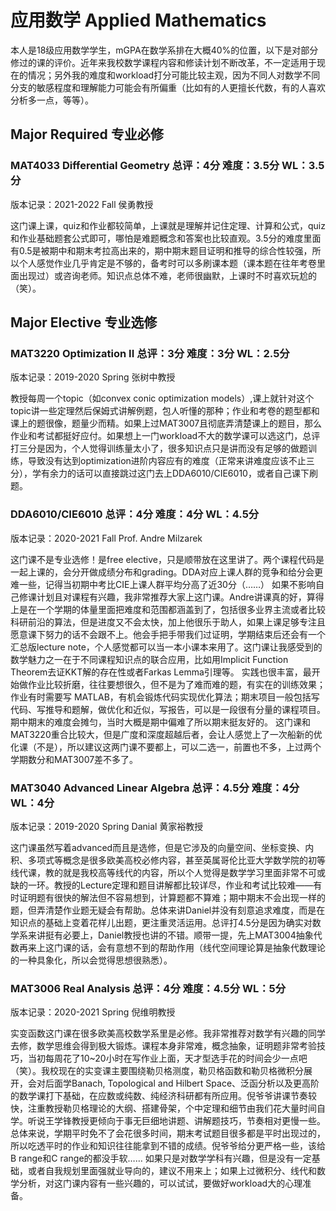 # 应用数学 Applied Mathematics

本人是18级应用数学学生，mGPA在数学系排在大概40%的位置，以下是对部分修过的课的评价。近年来我校数学课程内容和修读计划不断改革，不一定适用于现在的情况；另外我的难度和workload打分可能比较主观，因为不同人对数学不同分支的敏感程度和理解能力可能会有所偏重（比如有的人更擅长代数，有的人喜欢分析多一点，等等）。

## Major Required 专业必修

### MAT4033 Differential Geometry 总评：4分  难度：3.5分  WL：3.5分
版本记录：2021-2022 Fall 侯勇教授

这门课上课，quiz和作业都较简单，上课就是理解并记住定理、计算和公式，quiz和作业基础题套公式即可，哪怕是难题概念和答案也比较直观。3.5分的难度里面有0.5是被期中和期末考拉高出来的，期中期末题目证明和推导的综合性较强，所以个人感觉作业几乎肯定是不够的，备考时可以多刷课本题（课本题在往年考卷里面出现过）或咨询老师。知识点总体不难，老师很幽默，上课时不时喜欢玩尬的（笑）。

## Major Elective 专业选修

### MAT3220 Optimization II 总评：3分  难度：3分  WL：2.5分
版本记录：2019-2020  Spring 张树中教授

教授每周一个topic（如convex conic optimization models）,课上就针对这个topic讲一些定理然后保姆式讲解例题，包人听懂的那种；作业和考卷的题型都和课上的题很像，题量少而精。如果上过MAT3007且彻底弄清楚课上的题目，那么作业和考试都挺好应付。如果想上一门workload不大的数学课可以选这门，总评打三分是因为，个人觉得训练量太小了，很多知识点只是讲而没有足够的做题训练，导致没有达到optimization进阶内容应有的难度（正常来讲难度应该不止三分），学有余力的话可以直接跳过这门去上DDA6010/CIE6010，或者自己课下刷题。

### DDA6010/CIE6010 总评：4分  难度：4分  WL：4.5分
版本记录：2020-2021 Fall Prof. Andre Milzarek

这门课不是专业选修！是free elective，只是顺带放在这里讲了。两个课程代码是一起上课的，会分开做成绩分布和grading。DDA对应上课人群的竞争和给分会更难一些，记得当初期中考比CIE上课人群平均分高了近30分（……）
如果不影响自己修课计划且对课程有兴趣，我非常推荐大家上这门课。Andre讲课真的好，算得上是在一个学期的体量里面把难度和范围都涵盖到了，包括很多业界主流或者比较科研前沿的算法，但是进度又不会太快，加上他很乐于助人，如果上课足够专注且愿意课下努力的话不会跟不上。他会手把手带我们过证明，学期结束后还会有一个汇总版lecture note，个人感觉都可以当一本小课本来用了。这门课让我感受到的数学魅力之一在于不同课程知识点的联合应用，比如用Implicit Function Theorem去证KKT解的存在性或者Farkas Lemma引理等。
实践也很丰富，最开始做作业比较折磨，往往要想很久，但不是为了难而难的题，有实在的训练效果；作业有时需要写 MATLAB，有机会锻炼代码实现优化算法；期末项目一般包括写代码、写推导和题解，做优化和近似，写报告，可以是一段很有分量的课程项目。期中期末的难度会摊匀，当时大概是期中偏难了所以期末挺友好的。
这门课和MAT3220重合比较大，但是广度和深度超越后者，会让人感觉上了一次船新的优化课（不是），所以建议这两门课不要都上，可以二选一，前置也不多，上过两个学期数分和MAT3007差不多了。

### MAT3040 Advanced Linear Algebra 总评：4.5分  难度：4分  WL：4分
版本记录：2019-2020 Spring Danial 黄家裕教授

这门课虽然写着advanced而且是选修，但是它涉及的向量空间、坐标变换、内积、多项式等概念是很多欧美高校必修内容，甚至英属哥伦比亚大学数学院的初等线代课，教的就是我校高等线代的内容，所以个人觉得是数学学习里面非常不可或缺的一环。教授的Lecture定理和题目讲解都比较详尽，作业和考试比较难——有时证明题有很快的解法但不容易想到，计算题都不算难；期中期末不会出现一样的题，但弄清楚作业题无疑会有帮助。总体来讲Daniel并没有刻意追求难度，而是在知识点的基础上变着花样儿出题，更注重灵活运用。总评打4.5分是因为确实对数学系来讲挺有必要上，Daniel教授也讲的不错。顺带一提，先上MAT3004抽象代数再来上这门课的话，会有意想不到的帮助作用（线代空间理论算是抽象代数理论的一种具象化，所以会觉得思想很熟悉）。

### MAT3006 Real Analysis 总评：4分  难度：4.5分  WL：5分
版本记录：2020-2021 Spring 倪维明教授

实变函数这门课在很多欧美高校数学系里是必修。我非常推荐对数学有兴趣的同学去修，数学思维会得到极大锻炼。课程本身非常难，概念抽象，证明题非常考验技巧，当初每周花了10~20小时在写作业上面，天才型选手花的时间会少一点吧（笑）。我校现在的实变课主要围绕勒贝格测度，勒贝格函数和勒贝格微积分展开，会对后面学Banach, Topological and Hilbert Space、泛函分析以及更高阶的数学课打下基础，在应数或纯数、纯经济科研都有所应用。倪爷爷讲课节奏较快，注重教授勒贝格理论的大纲、搭建骨架，个中定理和细节由我们花大量时间自学。听说王学锋教授更倾向于事无巨细地讲题、讲解题技巧，节奏相对更慢一些。总体来说，学期平时免不了会花很多时间，期末考试题目很多都是平时出现过的，所以吃透平时的作业和知识往往能拿到不错的成绩。倪爷爷给分更严格一些，该给B range和C range的都没手软……
如果只是对数学学科有兴趣，但是没有一定基础，或者自我规划里面强就业导向的，建议不用来上；如果上过微积分、线代和数学分析，对这门课内容有一些兴趣的，可以试试，要做好workload大的心理准备。
